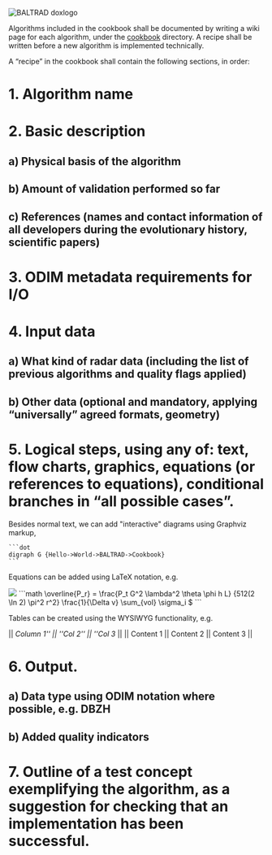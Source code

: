 ![BALTRAD doxlogo](/images/BALTRAD-doxlogo.png)

Algorithms included in the cookbook shall be documented by writing a wiki page for each algorithm, under the [cookbook](https://github.com:baltrad/baltrad.github.io/cookbook) directory. A recipe shall be written before a new algorithm is implemented technically.

A “recipe” in the cookbook shall contain the following sections, in order:

# 1. Algorithm name
# 2. Basic description
## a) Physical basis of the algorithm
## b) Amount of validation performed so far
## c) References (names and contact information of all developers during the evolutionary history, scientific papers)
# 3. ODIM metadata requirements for I/O
# 4. Input data
## a) What kind of radar data (including the list of previous algorithms and quality flags applied)
## b) Other data (optional and mandatory, applying “universally” agreed formats, geometry)
# 5. Logical steps, using any of: text, flow charts, graphics, equations (or references to equations), conditional branches in “all possible cases”.
Besides normal text, we can add "interactive" diagrams using Graphviz markup,
	
	```dot
	digraph G {Hello->World->BALTRAD->Cookbook}
	```
<!--![Example diagram](https://g.gravizo.com/svg?digraph G {Hello->World->BALTRAD->Cookbook})-->
	
Equations can be added using LaTeX notation, e.g.
	
<img src="https://render.githubusercontent.com/render/math?math=\overline{P_r} = \frac{P_t G^2 \lambda^2 \theta \phi h L}{512(2 \ln 2) \pi^2 r^2} \frac{1}{\Delta v} \sum_{vol} \sigma_i" />
```math
\overline{P_r} = \frac{P_t G^2 \lambda^2 \theta \phi h L}
{512(2 \ln 2) \pi^2 r^2} \frac{1}{\Delta v} \sum_{vol} \sigma_i $
```
	
Tables can be created using the WYSIWYG functionality, e.g.

|| _Column 1'' || ''Col 2'' || ''Col 3_ ||
|| Content 1 || Content 2 || Content 3 ||

# 6. Output.
## a) Data type using ODIM notation where possible, e.g. DBZH
## b) Added quality indicators
# 7. Outline of a test concept exemplifying the algorithm, as a suggestion for checking that an implementation has been successful.
